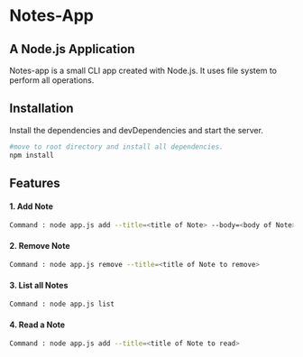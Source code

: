 # Notes-App
## A Node.js Application

Notes-app is a small CLI app created with Node.js. It uses file system to perform all operations.


## Installation

Install the dependencies and devDependencies and start the server.
```sh
#move to root directory and install all dependencies.
npm install
```
## Features

#### 1. Add Note
```sh
Command : node app.js add --title=<title of Note> --body=<body of Note>
```
#### 2. Remove Note
```sh
Command : node app.js remove --title=<title of Note to remove>
```

#### 3. List all Notes
```sh
Command : node app.js list
```

#### 4. Read a Note
```sh
Command : node app.js add --title=<title of Note to read>
```
